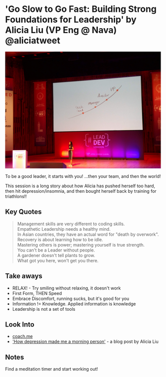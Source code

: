 # 'Go Slow to Go Fast: Building Strong Foundations for Leadership' by Alicia Liu (VP Eng @ Nava) @aliciatweet

![Alicia Liu](img/01_AliciaLiu.jpg "Alicia Liu intro")

To be a good leader, it starts with you! ...then your team, and then the world!

This session is a long story about how Alicia has pushed herself too hard, then hit depression/insomnia, and then bought herself back by training for triathlons!!

## Key Quotes

> Management skills are very different to coding skills.
\
> Empathetic Leadership needs a healthy mind.
\
> In Asian countries, they have an actual word for "death by overwork".
\
> Recovery is about learning how to be idle.
\
> Mastering others is power; mastering yourself is true strength.
\
> You can't be a Leader without people.
\
> A gardener doesn't tell plants to grow.
\
> What got you here, won't get you there.

## Take aways

- RELAX! - Try smiling without relaxing, it doesn't work
- First Form, THEN Speed
- Embrace Discomfort, running sucks, but it's good for you
- Information != Knowledge. Applied information is knowledge
- Leadership is not a set of tools

## Look Into

- [coach.me](https://www.coach.me/)
- ['How depression made me a morning person'](https://betterhumans.coach.me/how-depression-made-me-a-morning-person-cda4889662ff) - a blog post by Alicia Liu

## Notes

Find a meditation timer and start working out!